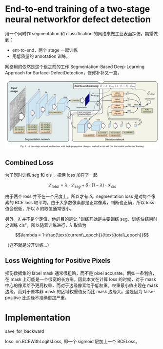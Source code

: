 # End-to-end training of a two-stage neural networkfor defect detection
用一个同时作 segmentation 和 classification 的网络来做工业表面探伤。期望做到：
- ent-to-end，两个 stage 一起训练
- 用低质量的 annotation 训练。

网络用的依然是这个组之前的工作 Segmentation-Based Deep-Learning Approach for Surface-DefectDetection，修修补补又一篇。

![](../imgs/end2end_defect_detection.png)

## Combined Loss
为了同时训练 seg 和 cls ，把俩 loss 加在了一起

$$\mathcal{L}_{total} = \lambda\cdot \mathcal{L}_{seg} + \delta\cdot(1-\lambda)\cdot\mathcal{L}_{cls}$$

由于两个 loss 并不在一个尺度上，所以才有 $\delta$。segmentation loss 是对每个像素的 BCE loss 取平均，由于大多数像素都是正常像素，判断也正确，所以 loss 值会很低，所以 $\delta$ 的取值通常很小。

另外，$\lambda$ 并不是个定值，他的目的是让 "训练开始是主要训练 seg，训练快结束时之训练 cls"，所以随着训练进行，$\lambda$ 取值为

$$\lambda = 1-\frac{\text{current\_epoch}}{\text{total\_epoch}}$$

（这不就是分开训练...）

## Loss Weighting for Positive Pixels
探伤数据集的 label mask 通常很粗略，而不是 pixel accurate。例如一条划痕，在 mask 上可能是一个很宽的长方形。因此本文在计算 loss 的时候，对于 mask 中心的像素给予更高权重，而对于边缘像素给予低权重。权重最小值出现在 mask 边缘，而对于原本非 mask 的区域权重值反而比 mask 边缘大。这是因为 false-positive 比边缘不准确更加严重。

# Implementation
save_for_backward

loss: nn.BCEWithLogitsLoss, 即一个 sigmoid 层加上一个 BCELoss。